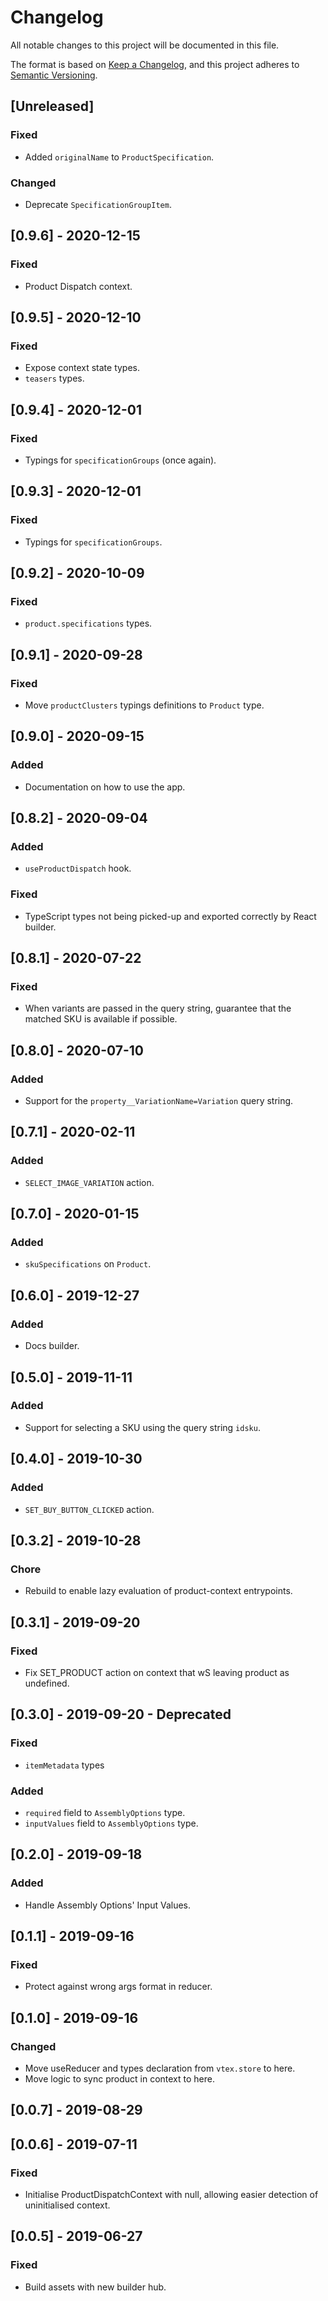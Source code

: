 # Changelog
All notable changes to this project will be documented in this file.

The format is based on [Keep a Changelog](https://keepachangelog.com/en/1.0.0/),
and this project adheres to [Semantic Versioning](https://semver.org/spec/v2.0.0.html).

## [Unreleased]
### Fixed
- Added `originalName` to `ProductSpecification`.

### Changed
- Deprecate `SpecificationGroupItem`.

## [0.9.6] - 2020-12-15
### Fixed
- Product Dispatch context.

## [0.9.5] - 2020-12-10
### Fixed
- Expose context state types.
- `teasers` types.

## [0.9.4] - 2020-12-01
### Fixed
- Typings for `specificationGroups` (once again).

## [0.9.3] - 2020-12-01
### Fixed
- Typings for `specificationGroups`.

## [0.9.2] - 2020-10-09
### Fixed
- `product.specifications` types.

## [0.9.1] - 2020-09-28
### Fixed
-  Move `productClusters` typings definitions to `Product` type.

## [0.9.0] - 2020-09-15
### Added
- Documentation on how to use the app.

## [0.8.2] - 2020-09-04
### Added
- `useProductDispatch` hook.

### Fixed
- TypeScript types not being picked-up and exported correctly by React builder.

## [0.8.1] - 2020-07-22
### Fixed
- When variants are passed in the query string, guarantee that the matched SKU is available if possible.

## [0.8.0] - 2020-07-10

### Added
- Support for the `property__VariationName=Variation` query string.

## [0.7.1] - 2020-02-11
### Added
- `SELECT_IMAGE_VARIATION` action.

## [0.7.0] - 2020-01-15
### Added
- `skuSpecifications` on `Product`.

## [0.6.0] - 2019-12-27
### Added
- Docs builder.

## [0.5.0] - 2019-11-11
### Added
- Support for selecting a SKU using the query string `idsku`.

## [0.4.0] - 2019-10-30
### Added
- `SET_BUY_BUTTON_CLICKED` action.

## [0.3.2] - 2019-10-28
### Chore
- Rebuild to enable lazy evaluation of product-context entrypoints.

## [0.3.1] - 2019-09-20
### Fixed
- Fix SET_PRODUCT action on context that wS leaving product as undefined.

## [0.3.0] - 2019-09-20 - Deprecated
### Fixed
- `itemMetadata` types

### Added
- `required` field to `AssemblyOptions` type.
- `inputValues` field to `AssemblyOptions` type.

## [0.2.0] - 2019-09-18
### Added
- Handle Assembly Options' Input Values.

## [0.1.1] - 2019-09-16
### Fixed
- Protect against wrong args format in reducer.

## [0.1.0] - 2019-09-16
### Changed
- Move useReducer and types declaration from `vtex.store` to here.
- Move logic to sync product in context to here.

## [0.0.7] - 2019-08-29

## [0.0.6] - 2019-07-11
### Fixed
- Initialise ProductDispatchContext with null, allowing easier detection of uninitialised context.

## [0.0.5] - 2019-06-27

### Fixed
- Build assets with new builder hub.

